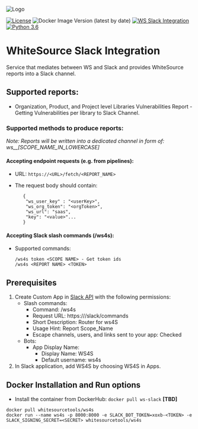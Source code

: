 ![Logo](https://whitesource-resources.s3.amazonaws.com/ws-sig-images/Whitesource_Logo_178x44.png)  

[![License](https://img.shields.io/badge/License-Apache%202.0-yellowgreen.svg)](https://opensource.org/licenses/Apache-2.0)
![Docker Image Version (latest by date)](https://img.shields.io/docker/v/whitesourcetools/ws4s)
[![WS Slack Integration](https://github.com/whitesource-ps/ws-slack/actions/workflows/ci.yml/badge.svg)](https://github.com/whitesource-ps/ws-slack/actions/workflows/ci.yml)
[![Python 3.6](https://upload.wikimedia.org/wikipedia/commons/thumb/8/8c/Blue_Python_3.6%2B_Shield_Badge.svg/86px-Blue_Python_3.6%2B_Shield_Badge.svg.png)](https://www.python.org/downloads/release/python-360/)

# WhiteSource Slack Integration 
Service that mediates between WS and Slack and provides WhiteSource reports into a Slack channel.

## Supported reports:
* Organization, Product, and Project level Libraries Vulnerabilities Report - Getting Vulnerabilities per library to Slack Channel.

### Supported methods to produce reports:
_Note: Reports will be written into a dedicated channel in form of: ws\_\_[SCOPE_NAME_IN_LOWERCASE]_

#### Accepting endpoint requests (e.g. from pipelines):
* URL: `https://<URL>/fetch/<REPORT_NAME>`

* The request body should contain:
    ```
       {
        "ws_user_key" : "<userKey>",
        "ws_org_token": "<orgToken>",
        "ws_url": "saas",
        "key": "<value>"...
       }
    ```
#### Accepting Slack slash commands (/ws4s):
* Supported commands:

    ```
    /ws4s token <SCOPE NAME> - Get token ids
    /ws4s <REPORT NAME> <TOKEN>
    ```

## Prerequisites
1. Create Custom App in [Slack API](https://api.slack.com/apps?new_app=1) with the following permissions:
    * Slash commands:
        * Command: /ws4s
        * Request URL: https://<PUBLIC URL>/slack/commands
        * Short Description: Router for ws4S
        * Usage Hint: Report Scope_Name
        * Escape channels, users, and links sent to your app: Checked
    * Bots:
        * App Display Name:
            * Display Name: WS4S
            * Default username: ws4s
1. In Slack application, add WS4S by choosing WS4S in Apps.
    
## Docker Installation and Run options
* Install the container from DockerHub: `docker pull ws-slack` **[TBD]**
```
docker pull whitesourcetools/ws4s
docker run --name ws4s -p 8000:8000 -e SLACK_BOT_TOKEN=xoxb-<TOKEN> -e SLACK_SIGNING_SECRET=<SECRET> whitesourcetools/ws4s
```
